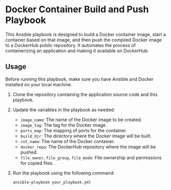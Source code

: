 # Docker Container Build and Push Playbook

This Ansible playbook is designed to build a Docker container image, start a container based on that image, and then push the compiled Docker image to a DockerHub public repository. It automates the process of containerizing an application and making it available on DockerHub.

## Usage

Before running this playbook, make sure you have Ansible and Docker installed on your local machine.

1. Clone the repository containing the application source code and this playbook.

2. Update the variables in the playbook as needed:
   - `image_name`: The name of the Docker image to be created.
   - `image_tag`: The tag for the Docker image.
   - `ports_map`: The mapping of ports for the container.
   - `build_dir`: The directory where the Docker image will be built.
   - `cnt_name`: The name of the Docker container.
   - `docker_repo`: The DockerHub repository where the image will be pushed.
   - `file_owner`, `file_group`, `file_mode`: File ownership and permissions for copied files.

3. Run the playbook using the following command:

   ```bash
   ansible-playbook your_playbook.yml
